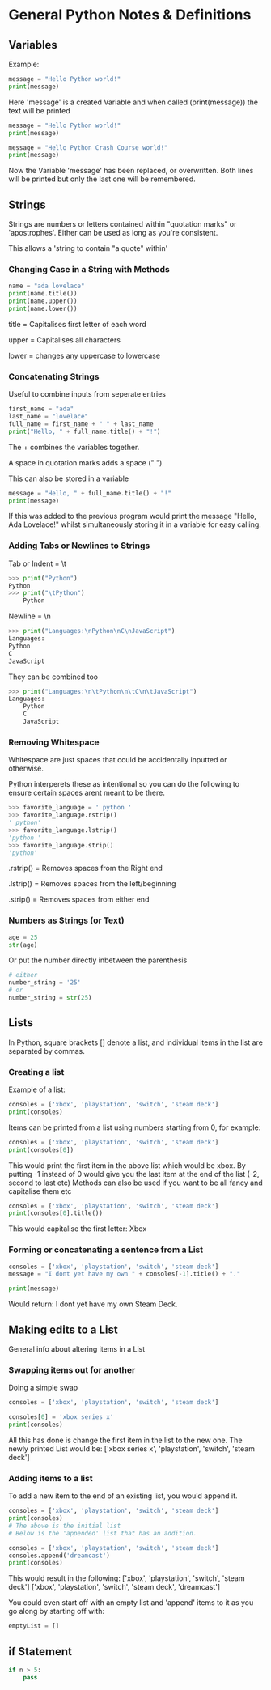 # General Python Notes & Definitions
## Variables
Example:
```python
message = "Hello Python world!"
print(message)
```
Here 'message' is a created Variable and when called (print(message)) the text will be printed

```python
message = "Hello Python world!"
print(message)

message = "Hello Python Crash Course world!"
print(message)
```
Now the Variable 'message' has been replaced, or overwritten.  Both lines will be printed but only the last one will be remembered.

## Strings
Strings are numbers or letters contained within "quotation marks" or 'apostrophes'.
Either can be used as long as you're consistent.

This allows a 'string to contain "a quote" within'

### Changing Case in a String with Methods
```python
name = "ada lovelace"
print(name.title())
print(name.upper())
print(name.lower())
```
title = Capitalises first letter of each word

upper = Capitalises all characters

lower = changes any uppercase to lowercase

### Concatenating Strings
Useful to combine inputs from seperate entries
```python
first_name = "ada"
last_name = "lovelace"
full_name = first_name + " " + last_name
print("Hello, " + full_name.title() + "!")
```
The + combines the variables together.

A space in quotation marks adds a space (" ")

This can also be stored in a variable
```python
message = "Hello, " + full_name.title() + "!"
print(message)
```
If this was added to the previous program would print the message "Hello, Ada Lovelace!" whilst simultaneously storing it in a variable for easy calling.

### Adding Tabs or Newlines to Strings
Tab or Indent = \t
```python
>>> print("Python")
Python
>>> print("\tPython")
    Python
```

Newline = \n
```python
>>> print("Languages:\nPython\nC\nJavaScript")
Languages:
Python
C
JavaScript
```

They can be combined too
```python
>>> print("Languages:\n\tPython\n\tC\n\tJavaScript")
Languages:
    Python
    C
    JavaScript
```

### Removing Whitespace
Whitespace are just spaces that could be accidentally inputted or otherwise.

Python interperets these as intentional so you can do the following to ensure certain spaces arent meant to be there.

```python
>>> favorite_language = ' python '
>>> favorite_language.rstrip()
' python'
>>> favorite_language.lstrip()
'python '
>>> favorite_language.strip()
'python'
```
.rstrip() = Removes spaces from the Right end

.lstrip() = Removes spaces from the left/beginning

.strip() = Removes spaces from either end

### Numbers as Strings (or Text)

```python
age = 25
str(age)
```
Or put the number directly inbetween the parenthesis

```python
# either
number_string = '25'
# or
number_string = str(25)
```

## Lists

In Python, square brackets [] denote a list, and individual items in the list are separated by commas.

### Creating a list

Example of a list:
```python
consoles = ['xbox', 'playstation', 'switch', 'steam deck']
print(consoles)
```

Items can be printed from a list using numbers starting from 0, for example:
```python
consoles = ['xbox', 'playstation', 'switch', 'steam deck']
print(consoles[0])
```
This would print the first item in the above list which would be xbox.  By putting -1 instead of 0 would give you the last item at the end of the list (-2, second to last etc)
Methods can also be used if you want to be all fancy and capitalise them etc
```python
consoles = ['xbox', 'playstation', 'switch', 'steam deck']
print(consoles[0].title())
```
This would capitalise the first letter: Xbox

### Forming or concatenating a sentence from a List
```python
consoles = ['xbox', 'playstation', 'switch', 'steam deck']
message = "I dont yet have my own " + consoles[-1].title() + "."

print(message)
```
Would return: I dont yet have my own Steam Deck.

## Making edits to a List
General info about altering items in a List

### Swapping items out for another
Doing a simple swap
```python
consoles = ['xbox', 'playstation', 'switch', 'steam deck']

consoles[0] = 'xbox series x'
print(consoles)
```
All this has done is change the first item in the list to the new one.  The newly printed List would be:
['xbox series x', 'playstation', 'switch', 'steam deck']

### Adding items to a list
To add a new item to the end of an existing list, you would append it.
```python
consoles = ['xbox', 'playstation', 'switch', 'steam deck']
print(consoles)
# The above is the initial list
# Below is the 'appended' list that has an addition.

consoles = ['xbox', 'playstation', 'switch', 'steam deck']
consoles.append('dreamcast')
print(consoles)
```
This would result in the following:
['xbox', 'playstation', 'switch', 'steam deck']
['xbox', 'playstation', 'switch', 'steam deck', 'dreamcast']


You could even start off with an empty list and 'append' items to it as you go along by starting off with:
```python
emptyList = []
```

## if Statement
```python
if n > 5:
    pass
```